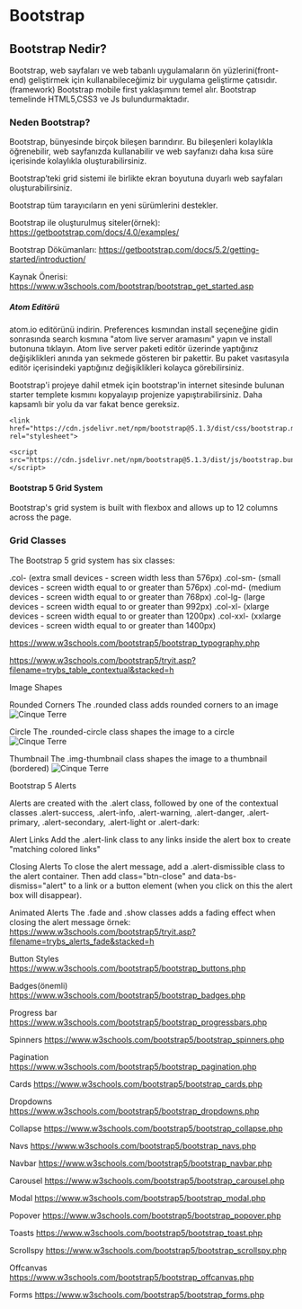 # Bootstrap

## Bootstrap Nedir?

Bootstrap, web sayfaları ve web tabanlı uygulamaların ön yüzlerini(front-end) geliştirmek için kullanabileceğimiz bir uygulama geliştirme çatısıdır.(framework)
Bootstrap mobile first yaklaşımını temel alır.
Bootstrap temelinde HTML5,CSS3 ve Js bulundurmaktadır.

### Neden Bootstrap?

Bootstrap, bünyesinde birçok bileşen barındırır. Bu bileşenleri kolaylıkla öğrenebilir, web sayfanızda kullanabilir ve web sayfanızı daha kısa süre içerisinde kolaylıkla oluşturabilirsiniz.

Bootstrap’teki grid sistemi ile birlikte ekran boyutuna duyarlı web sayfaları oluşturabilirsiniz.

Bootstrap tüm tarayıcıların en yeni sürümlerini destekler.

Bootstrap ile oluşturulmuş siteler(örnek): https://getbootstrap.com/docs/4.0/examples/

Bootstrap Dökümanları: https://getbootstrap.com/docs/5.2/getting-started/introduction/

Kaynak Önerisi: https://www.w3schools.com/bootstrap/bootstrap_get_started.asp

##### Atom Editörü

atom.io editörünü indirin. Preferences kısmından install seçeneğine gidin sonrasında search kısmına "atom live server aramasını" yapın ve install butonuna tıklayın.
Atom live server paketi editör üzerinde yaptığınız değişiklikleri anında yan sekmede gösteren bir pakettir. 
Bu paket vasıtasyıla editör içerisindeki yaptığınız değişiklikleri kolayca görebilirsiniz.

Bootstrap'i projeye dahil etmek için bootstrap'in internet sitesinde bulunan starter templete kısmını kopyalayıp projenize yapıştırabilirsiniz.
Daha kapsamlı bir yolu da var fakat bence gereksiz.

```
<link href="https://cdn.jsdelivr.net/npm/bootstrap@5.1.3/dist/css/bootstrap.min.css" rel="stylesheet">

<script src="https://cdn.jsdelivr.net/npm/bootstrap@5.1.3/dist/js/bootstrap.bundle.min.js"></script>
```

#### Bootstrap 5 Grid System
Bootstrap's grid system is built with flexbox and allows up to 12 columns across the page.

### Grid Classes
The Bootstrap 5 grid system has six classes:

.col- (extra small devices - screen width less than 576px)
.col-sm- (small devices - screen width equal to or greater than 576px)
.col-md- (medium devices - screen width equal to or greater than 768px)
.col-lg- (large devices - screen width equal to or greater than 992px)
.col-xl- (xlarge devices - screen width equal to or greater than 1200px)
.col-xxl- (xxlarge devices - screen width equal to or greater than 1400px)

https://www.w3schools.com/bootstrap5/bootstrap_typography.php

https://www.w3schools.com/bootstrap5/tryit.asp?filename=trybs_table_contextual&stacked=h

Image Shapes

Rounded Corners
The .rounded class adds rounded corners to an image
<img src="cinqueterre.jpg" class="rounded" alt="Cinque Terre">

Circle
The .rounded-circle class shapes the image to a circle
<img src="cinqueterre.jpg" class="rounded-circle" alt="Cinque Terre">

Thumbnail
The .img-thumbnail class shapes the image to a thumbnail (bordered)
<img src="cinqueterre.jpg" class="img-thumbnail" alt="Cinque Terre">


Bootstrap 5 Alerts

Alerts are created with the .alert class, followed by one of the contextual classes .alert-success, .alert-info, .alert-warning, .alert-danger, .alert-primary, .alert-secondary, .alert-light or .alert-dark:

Alert Links
Add the .alert-link class to any links inside the alert box to create "matching colored links"

Closing Alerts
To close the alert message, add a .alert-dismissible class to the alert container. Then add class="btn-close" and data-bs-dismiss="alert" to a link or a button element (when you click on this the alert box will disappear).

Animated Alerts
The .fade and .show classes adds a fading effect when closing the alert message
örnek: https://www.w3schools.com/bootstrap5/tryit.asp?filename=trybs_alerts_fade&stacked=h

Button Styles
https://www.w3schools.com/bootstrap5/bootstrap_buttons.php

Badges(önemli)
https://www.w3schools.com/bootstrap5/bootstrap_badges.php

Progress bar
https://www.w3schools.com/bootstrap5/bootstrap_progressbars.php

Spinners
https://www.w3schools.com/bootstrap5/bootstrap_spinners.php

Pagination
https://www.w3schools.com/bootstrap5/bootstrap_pagination.php

Cards
https://www.w3schools.com/bootstrap5/bootstrap_cards.php

Dropdowns
https://www.w3schools.com/bootstrap5/bootstrap_dropdowns.php

Collapse
https://www.w3schools.com/bootstrap5/bootstrap_collapse.php

Navs
https://www.w3schools.com/bootstrap5/bootstrap_navs.php

Navbar
https://www.w3schools.com/bootstrap5/bootstrap_navbar.php

Carousel
https://www.w3schools.com/bootstrap5/bootstrap_carousel.php

Modal
https://www.w3schools.com/bootstrap5/bootstrap_modal.php

Popover
https://www.w3schools.com/bootstrap5/bootstrap_popover.php

Toasts
https://www.w3schools.com/bootstrap5/bootstrap_toast.php

Scrollspy
https://www.w3schools.com/bootstrap5/bootstrap_scrollspy.php

Offcanvas
https://www.w3schools.com/bootstrap5/bootstrap_offcanvas.php

Forms
https://www.w3schools.com/bootstrap5/bootstrap_forms.php


